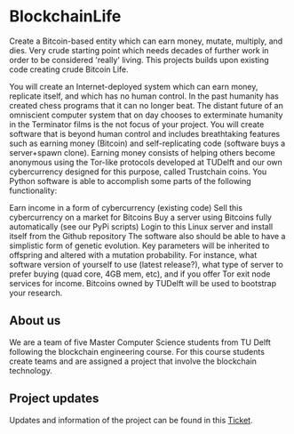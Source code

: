 # BlockchainLife

Create a Bitcoin-based entity which can earn money, mutate, multiply, and dies. Very crude starting point which needs decades of further work in order to be considered 'really' living. This projects builds upon existing code creating crude Bitcoin Life.

You will create an Internet-deployed system which can earn money, replicate itself, and which has no human control. In the past humanity has created chess programs that it can no longer beat. The distant future of an omniscient computer system that on day chooses to exterminate humanity in the Terminator films is the not focus of your project. You will create software that is beyond human control and includes breathtaking features such as earning money (Bitcoin) and self-replicating code (software buys a server+spawn clone). Earning money consists of helping others become anonymous using the Tor-like protocols developed at TUDelft and our own cybercurrency designed for this purpose, called Trustchain coins. You Python software is able to accomplish some parts of the following functionality:

Earn income in a form of cybercurrency (existing code)
Sell this cybercurrency on a market for Bitcoins
Buy a server using Bitcoins fully automatically (see our PyPi scripts)
Login to this Linux server and install itself from the Github repository
The software also should be able to have a simplistic form of genetic evolution. Key parameters will be inherited to offspring and altered with a mutation probability. For instance, what software version of yourself to use (latest release?), what type of server to prefer buying (quad core, 4GB mem, etc), and if you offer Tor exit node services for income. Bitcoins owned by TUDelft will be used to bootstrap your research.

## About us
We are a team of five Master Computer Science students from TU Delft following the blockchain engineering course. For this course students create teams and are assigned a project that involve the blockchain technology. 

## Project updates
Updates and information of the project can be found in this [Ticket](https://github.com/Tribler/tribler/issues/3240#issuecomment-345991787).
